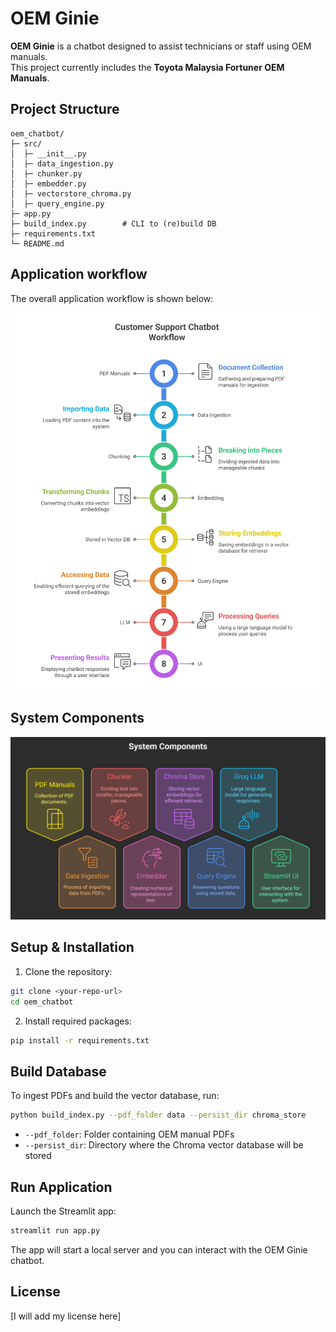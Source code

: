 
# OEM Ginie

**OEM Ginie** is a chatbot designed to assist technicians or staff using OEM manuals.  
This project currently includes the **Toyota Malaysia Fortuner OEM Manuals**.

## Project Structure

```
oem_chatbot/
├─ src/
│  ├─ __init__.py
│  ├─ data_ingestion.py
│  ├─ chunker.py
│  ├─ embedder.py
│  ├─ vectorstore_chroma.py
│  ├─ query_engine.py
├─ app.py
├─ build_index.py        # CLI to (re)build DB
├─ requirements.txt
└─ README.md
```


## Application workflow

The overall application workflow is shown below:

![Application workflow](static/Process.png)

## System Components
![System Components](static/System_Components.png)

## Setup & Installation

1. Clone the repository:

```bash
git clone <your-repo-url>
cd oem_chatbot
```

2. Install required packages:

```bash
pip install -r requirements.txt
```

## Build Database

To ingest PDFs and build the vector database, run:

```bash
python build_index.py --pdf_folder data --persist_dir chroma_store
```

- `--pdf_folder`: Folder containing OEM manual PDFs  
- `--persist_dir`: Directory where the Chroma vector database will be stored

## Run Application

Launch the Streamlit app:

```bash
streamlit run app.py
```

The app will start a local server and you can interact with the OEM Ginie chatbot.

## License

[I will add my license here]